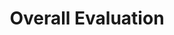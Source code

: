 ---
title: "Overall Evaluation"
service_image_url: "/images/single_service_04.jpg"
service_content: "Integer vehicula sapien quis dolor efficitur, eget molestie eros tempus. Curabitur sollicitudin, tortor at suscipit volutpat, nisi arcu aliquet dui, vitae semper sem turpis quis libero. Quisque vulputate lacinia nisl ac lobortis. Ut ultricies maximus turpis, in sollicitudin ligula posuere vel."
service_content2: "Donec finibus maximus neque, vitae egestas quam imperdiet nec. Proin nec mauris eu tortor consectetur tristique. Etiam suscipit ante a odio consequat, in ornare lacus suscipit. Cras ac libero massa. Quisque rhoncus velit feugiat vulputate mollis. Donec nisl eros, malesuada sed nisi id, condimentum condimentum quam."
type: "overall"




---